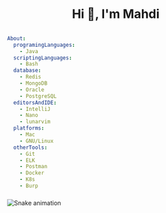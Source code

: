 <h1 align="center">
    Hi 👋, I'm Mahdi
</h1>

```yml

About:
  programingLanguages:
    - Java
  scriptingLanguages:
    - Bash
  database:
    - Redis
    - MongoDB
    - Oracle
    - PostgreSQL
  editorsAndIDE:
    - IntelliJ
    - Nano
    - lunarvim
  platforms:
    - Mac
    - GNU/Linux
  otherTools:
    - Git
    - ELK
    - Postman
    - Docker
    - K8s
    - Burp

```

###

<img src="https://raw.githubusercontent.com/sudoitir/sudoitir/output/snake.svg" alt="Snake animation" />

###

